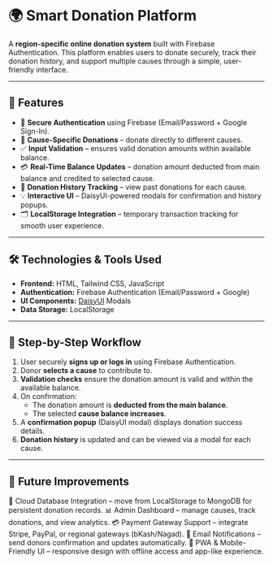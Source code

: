 # 🌍 Smart Donation Platform

A **region-specific online donation system** built with Firebase Authentication. 
This platform enables users to donate securely, track their donation history, and 
support multiple causes through a simple, user-friendly interface.

---

## 🚀 Features

- 🔐 **Secure Authentication** using Firebase (Email/Password + Google Sign-In).  
- 🎯 **Cause-Specific Donations** – donate directly to different causes.  
- ✅ **Input Validation** – ensures valid donation amounts within available balance.  
- 💳 **Real-Time Balance Updates** – donation amount deducted from main balance and credited to selected cause.  
- 📜 **Donation History Tracking** – view past donations for each cause.  
- 💡 **Interactive UI** – DaisyUI-powered modals for confirmation and history popups.  
- 🗂️ **LocalStorage Integration** – temporary transaction tracking for smooth user experience.  

---

## 🛠️ Technologies & Tools Used

- **Frontend:** HTML, Tailwind CSS, JavaScript  
- **Authentication:** Firebase Authentication (Email/Password + Google)  
- **UI Components:** [DaisyUI](https://daisyui.com/) Modals  
- **Data Storage:** LocalStorage  

---

## 📌 Step-by-Step Workflow

1. User securely **signs up or logs in** using Firebase Authentication.  
2. Donor **selects a cause** to contribute to.  
3. **Validation checks** ensure the donation amount is valid and within the available balance.  
4. On confirmation:  
   - The donation amount is **deducted from the main balance**.  
   - The selected **cause balance increases**.  
5. A **confirmation popup** (DaisyUI modal) displays donation success details.  
6. **Donation history** is updated and can be viewed via a modal for each cause.

---

## 🔮 Future Improvements

💾 Cloud Database Integration – move from LocalStorage to MongoDB for persistent donation records.
📊 Admin Dashboard – manage causes, track donations, and view analytics.
💳 Payment Gateway Support – integrate Stripe, PayPal, or regional gateways (bKash/Nagad).
📩 Email Notifications – send donors confirmation and updates automatically.
📱 PWA & Mobile-Friendly UI – responsive design with offline access and app-like experience.

